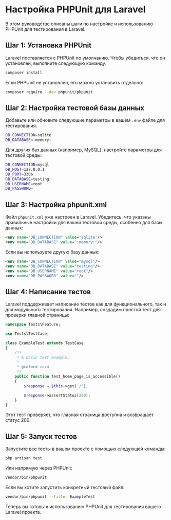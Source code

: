 
# Настройка PHPUnit для Laravel

В этом руководстве описаны шаги по настройке и использованию PHPUnit для тестирования в Laravel.

## Шаг 1: Установка PHPUnit

Laravel поставляется с PHPUnit по умолчанию. Чтобы убедиться, что он установлен, выполните следующую команду:

```bash
composer install
```

Если PHPUnit не установлен, его можно установить отдельно:

```bash
composer require --dev phpunit/phpunit
```

## Шаг 2: Настройка тестовой базы данных

Добавьте или обновите следующие параметры в вашем `.env` файле для тестирования:

```bash
DB_CONNECTION=sqlite
DB_DATABASE=:memory:
```

Для других баз данных (например, MySQL), настройте параметры для тестовой среды:

```bash
DB_CONNECTION=mysql
DB_HOST=127.0.0.1
DB_PORT=3306
DB_DATABASE=testing
DB_USERNAME=root
DB_PASSWORD=
```

## Шаг 3: Настройка phpunit.xml

Файл `phpunit.xml` уже настроен в Laravel. Убедитесь, что указаны правильные настройки для вашей тестовой среды, особенно для базы данных:

```xml
<env name="DB_CONNECTION" value="sqlite"/>
<env name="DB_DATABASE" value=":memory:"/>
```

Если вы используете другую базу данных:

```xml
<env name="DB_CONNECTION" value="mysql"/>
<env name="DB_DATABASE" value="testing"/>
<env name="DB_USERNAME" value="root"/>
<env name="DB_PASSWORD" value=""/>
```

## Шаг 4: Написание тестов

Laravel поддерживает написание тестов как для функционального, так и для модульного тестирования. Например, создадим простой тест для проверки главной страницы:

```php
namespace Tests\Feature;

use Tests\TestCase;

class ExampleTest extends TestCase
{
    /**
     * A basic test example.
     *
     * @return void
     */
    public function test_home_page_is_accessible()
    {
        $response = $this->get('/');

        $response->assertStatus(200);
    }
}
```

Этот тест проверяет, что главная страница доступна и возвращает статус 200.

## Шаг 5: Запуск тестов

Запустите все тесты в вашем проекте с помощью следующей команды:

```bash
php artisan test
```

Или напрямую через PHPUnit:

```bash
vendor/bin/phpunit
```

Если вы хотите запустить конкретный тестовый файл:

```bash
vendor/bin/phpunit --filter ExampleTest
```

Теперь вы готовы к использованию PHPUnit для тестирования вашего Laravel проекта.